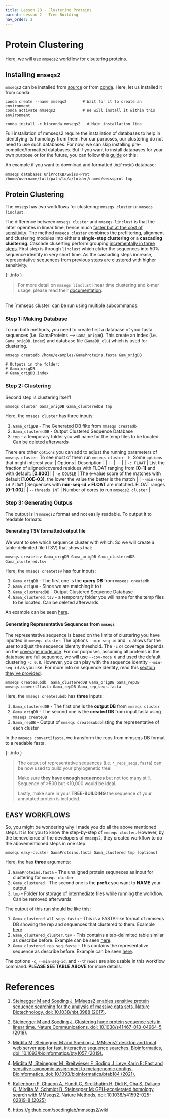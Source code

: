 ```yaml
---
title: Lesson 2B - Clustering Proteins
parent: Lesson 2 - Tree Building
nav_order: 2
---
```


# Protein Clustering
Here, we will use `mmseqs2` workflow for clsutering proteins.

## Installing `mmseqs2`
`mmseqs2` can be installed from [source](https://github.com/soedinglab/mmseqs2/wiki#installation) or from [conda](https://anaconda.org/bioconda/mmseqs2). Here, let us installed it from conda:

```
conda create --name mmseqs2       # Wait for it to create an environment
conda activate mmseqs2            # We will install it within this environment

conda install -c bioconda mmseqs2   # Main installation line
```

Full installation of mmseqs2 require the installation of databases to help in identifying its homology from them. For our purposes, our clustering do not need to use such databases. For now, we can skip installing pre-compiled/formatted databases. But if you want to install databases for your own purpose or for the future, you can follow this [guide](https://github.com/soedinglab/mmseqs2/wiki#downloading-databases) or this:

An example if you want to download and formatted `UniProtKB` database:

```
mmseqs databases UniProtKB/Swiss-Prot /home/username/full/path/to/a/folder/named/swissprot tmp
```

## Protein Clustering
The `mmseqs` has two workflows for clustering: `mmseqs cluster` or `mmseqs linclust`. 

The difference between `mmseqs cluster` and `mmseqs linclust` is that the latter operates in linear time, hence much [faster but at the cost of sensitivity](https://github.com/soedinglab/mmseqs2/wiki#clustering-databases-using-mmseqs-cluster-or-mmseqs-linclust). The method `mmseqs cluster` combines the prefiltering, alignment and clustering modules into either a **single-step clustering** or a **cascading clustering**. Cascade cluserting perform grouping [incrementally in three steps](https://github.com/soedinglab/mmseqs2/wiki#clustering-databases-using-mmseqs-cluster-or-mmseqs-linclust). First step is through `linclust` which cluter the sequences into 50% sequence identity in very short time. As the cascading steps increase, representative sequences from previous steps are clustered with higher sensitivity. 

{: .info }
> For more detail on `mmseqs linclust` linear time clustering and k-mer usage, please read their [documentation](https://github.com/soedinglab/mmseqs2/wiki#clustering-databases-using-mmseqs-cluster-or-mmseqs-linclust).

<br>
The `mmseqs cluster` can be run using multiple subcommands:

### Step 1: Making Database 
To run both methods, you need to create first a database of your fasta sequences (i.e. GamaProteins --> `Gama_origDB`). This create an index (i.e. `Gama_origDB.index`) and database file (`GamaDB_clu`) which is used for clustering. 

```
mmseqs createdb /home/examples/GamaProteins.fasta Gam_origDB

# Outputs in the folder:
# Gama_origDB
# Gama_origDB.index
```

### Step 2: Clustering
Second step is clustering itself!

```
mmseqs cluster Gama_origDB Gama_clusteredDB tmp
```

  Here, the `mmseqs cluster` has three inputs:
  1. `Gama_origDB` - The Generated DB filte from `mmseqs createdb`
  2. `Gama_clusteredDB` - Output Clustered Sequence Database
  3. `tmp` - a temporary folder you will name for the temp files to be located. Can be deleted afterwards

There are other `options` you can add to adjust the running parameters of `mmseqs cluster`. To see most of them run `mmseqs cluster -h`. Some `options` that might interest you:
| Options | Description |
| -- | -- |
| `-c FLOAT` | List the fraction of aligned/covered residues with FLOAT ranging from **\[0-1\]** and with default: **\[0.800\]** |
| `-e DOUBLE` | The e-value score of the matches with default **\[1.00E-03\]**, the lower the value the better is the match |
| `--min-seq-id FLOAT` | Sequences with **min-seq-id > FLOAT** are matched. FLOAT ranges **\[0-1.00\]** |
| `--threads INT` | Number of cores to run `mmseqs2 cluster` |


### Step 3: Generating Outpus
The output is in `mmseqs2` format and not easily readable. To output it to readable formats:


#### Generating TSV formatted output file
We want to see which sequence cluster with which. So we will create a table-delimited file (TSV) that shows that:

```
mmseqs createtsv Gama_origDB Gama_origDB Gama_clusteredDB Gama_clustered.tsv
```

  Here, the `mmseqs createtsv` has four inputs:
  1. `Gama_origDB` - The first one is the **query DB** from `mmseqs createdb`
  2. `Gama_origDB` - Since we are matching it to t
  2. `Gama_clusteredDB` - Output Clustered Sequence Database
  3. `Gama_clustered.tsv` - a temporary folder you will name for the temp files to be located. Can be deleted afterwards

An example can be seen [here](./sequences/hypx_clustered.tsv).

#### Generating Representative Sequences from `mmseqs`
The representative sequence is based on the limits of clustering you have inputted in `mmseqs cluster`. The options `--min-seq-id` and `-c` allows for the user to adjust the sequence identity threshold. The `-c` or coverage depends on the [coverage mode use](https://github.com/soedinglab/mmseqs2/wiki#how-to-set-the-right-alignment-coverage-to-cluster). For our purposes, assuming all proteins in the database are full sequence, we will use `--cov-mode 0` and used the default clustering `-c 0.8`. However, you can play with the sequence identity `--min-seq-id` as you like. For more info on sequence identity, read this [section they've provided](https://github.com/soedinglab/mmseqs2/wiki#how-does-mmseqs2-compute-the-sequence-identity).

```
mmseqs createsubdb  Gama_clusteredDB Gama_origDB Gama_repDB
mmseqs convert2fasta Gama_repDB Gama_rep_seqs.fasta
```

  Here, the `mmseqs createsubdb` has **three** inputs:
  1. `Gama_clusteredDB` - The first one is the **output DB** from `mmseqs cluster`
  2. `Gama_origDB` - The second one is the **created DB** from input fasta using `mmseqs createDB`
  2. `Gama_repDB` - Output of `mmseqs createsubdb`listing the representative of each cluster

  In the `mmseqs convert2fasta`, we transform the reps from mmseqs DB format to a readable fasta.

{: .info }
> The output of representative sequences (i.e. `*_reps_seqs.fasta`) can be now used to build your phylogenetic tree!
>
> Make sure **they have enough sequences** but not too many still. Sequence of >500 but <10,000 would be ideal.
>
> Lastly, make sure in your **TREE-BUILDING** the sequence of your annotated protein is included.

## EASY WORKFLOWS
So, you might be wondering why I made you do all the above mentioned steps. It is for you to know the step-by-step of `mmseqs cluster`. However, by the benevolence of the developers of `mmseqs2`, they created workflow to do the abovementioned steps in one step:

```
mmseqs easy-cluster GamaProteins.fasta Gama_clustered tmp [options]
```

  Here, the has **three** arguments:
  1. `GamaProteins.fasta` - The unaligned protein sequneces as input for clustering for `mmseqs cluster`
  2. `Gama_clustered` - The second one is the **prefix** you want to **NAME** your output
  2. `tmp` - Folder for storage of intermediate files while running the workflow. Can be removed afterwards

The output of this run should be like this:
1. `Gama_clustered_all_seqs.fasta` - This is a FASTA-like format of mmseqs DB showing the rep and sequences that clustered to them. Example [here](./sequences/Gama_clustered_all_seqs.fasta).
2. `Gama_clustered_cluster.tsv` - This contains a tab-delimited table similar as describe before. Example can be seen [here](./sequences/Gama_clustered_cluster.tsv).
3. `Gama_clustered_rep_seq.fasta` - This contains the representative sequence as describe before. Example can be seen [here](./sequences/Gama_clustered_rep_seq.fasta).

The options `-c`, `--min-seq-id`, and `--threads` are also usable in this workflow command. **PLEASE SEE TABLE ABOVE** for more details.


# References
1. [Steinegger M and Soeding J. MMseqs2 enables sensitive protein sequence searching for the analysis of massive data sets. Nature Biotechnology, doi: 10.1038/nbt.3988 (2017)](https://www.nature.com/articles/nbt.3988).

2. [Steinegger M and Soeding J. Clustering huge protein sequence sets in linear time. Nature Communications, doi: 10.1038/s41467-018-04964-5 (2018).](https://www.nature.com/articles/s41467-018-04964-5)

3. [Mirdita M, Steinegger M and Soeding J. MMseqs2 desktop and local web server app for fast, interactive sequence searches. Bioinformatics, doi: 10.1093/bioinformatics/bty1057 (2019).](https://academic.oup.com/bioinformatics/article/35/16/2856/5280135)

4. [Mirdita M, Steinegger M, Breitwieser F, Soding J, Levy Karin E: Fast and sensitive taxonomic assignment to metagenomic contigs. Bioinformatics, doi: 10.1093/bioinformatics/btab184 (2021).](https://doi.org/10.1093/bioinformatics/btab184)

5. [Kallenborn F, Chacon A, Hundt C, Sirelkhatim H, Didi K, Cha S, Dallago C, Mirdita M, Schmidt B, Steinegger M: GPU-accelerated homology search with MMseqs2. Nature Methods, doi: 10.1038/s41592-025-02819-8 (2025)](https://www.nature.com/articles/s41592-025-02819-8)

6. https://github.com/soedinglab/mmseqs2/wiki
